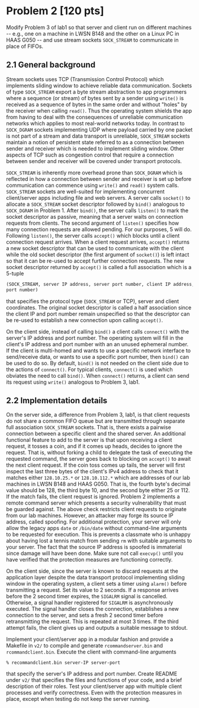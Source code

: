 # Problem 2 [120 pts]

Modify Problem 3 of lab1 so that server and client run on different machines --
e.g., one on a machine in LWSN B148 and the other on a Linux PC in HAAS G050 --
and use stream sockets `SOCK_STREAM` to communicate in place of FIFOs.

## 2.1 General background

Stream sockets uses TCP (Transmission Control Protocol) which implements sliding
window to achieve reliable data communication. Sockets of type `SOCK_STREAM`
export a byte stream abstraction to app programmers where a sequence (or stream)
of bytes sent by a sender using `write()` is received as a sequence of bytes in
the same order and without "holes" by the receiver when calling `read()`. Thus
the operating system shields the app from having to deal with the consequences
of unreliable communication networks which applies to most real-world networks
today. In contrast to `SOCK_DGRAM` sockets implementing UDP where payload
carried by one packet is not part of a stream and data transport is unreliable,
`SOCK_STREAM` sockets maintain a notion of persistent state referred to as a
connection between sender and receiver which is needed to implement sliding
window. Other aspects of TCP such as congestion control that require a
connection between sender and receiver will be covered under transport
protocols.

`SOCK_STREAM` is inherently more overhead prone than `SOCK_DGRAM` which is
reflected in how a connection between sender and receiver is set up before
communication can commence using `write()` and `read()` system calls.
`SOCK_STREAM` sockets are well-suited for implementing concurrent client/server
apps including file and web servers. A server calls `socket()` to allocate a
`SOCK_STREAM` socket descriptor followed by `bind()` analogous to `SOCK_DGRAM`
in Problem 1. After `bind()`, the server calls `listen()` to mark the socket
descriptor as passive, meaning that a server waits on connection requests from
clients. The second argument of `listen()` specifies how many connection
requests are allowed pending. For our purposes, 5 will do. Following `listen()`,
the server calls `accept()` which blocks until a client connection request
arrives. When a client request arrives, `accept()` returns a new socket
descriptor that can be used to communicate with the client while the old socket
descriptor (the first argument of `socket()`) is left intact so that it can be
re-used to accept further connection requests. The new socket descriptor
returned by `accept()` is called a full association which is a 5-tuple

```txt
(SOCK_STREAM, server IP address, server port number, client IP address, client
port number)
```

that specifies the protocol type (`SOCK_STREAM` or TCP), server and client
coordinates. The original socket descriptor is called a half association since
the client IP and port number remain unspecified so that the descriptor can be
re-used to establish a new connection upon calling `accept()`.

On the client side, instead of calling `bind()` a client calls `connect()` with
the server's IP address and port number. The operating system will fill in the
client's IP address and port number with an an unused ephemeral number. If the
client is multi-homed and wants to use a specific network interface to
send/receive data, or wants to use a specific port number, then `bind()` can be
used to do so. By default, `bind()` is not needed on the client side due to the
actions of `connect()`. For typical clients, `connect()` is used which obviates
the need to call `bind()`. When `connect()` returns, a client can send its
request using `write()` analogous to Problem 3, lab1.

## 2.2 Implementation details

On the server side, a difference from Problem 3, lab1, is that client requests
do not share a common FIFO queue but are transmitted through separate full
association `SOCK_STREAM` sockets. That is, there exists a pairwise connection
between a specific client and the shared server. An additional functional
feature to add to the server is that upon receiving a client request, it tosses
a coin, and if it comes up heads, decides to ignore the request. That is,
without forking a child to delegate the task of executing the requested command,
the server goes back to blocking on `accept()` to await the next client request.
If the coin toss comes up tails, the server will first inspect the last three
bytes of the client's IPv4 address to check that it matches either `128.10.25.*`
or `128.10.112.*` which are addresses of our lab machines in LWSN B148 and HAAS
G050. That is, the fourth byte's decimal value should be 128, the third byte 10,
and the second byte either 25 or 112. If the match fails, the client request is
ignored. Problem 2 implements a remote command server which presents a security
vulnerability that must be guarded against. The above check restricts client
requests to originate from our lab machines. However, an attacker may forge its
source IP address, called spoofing. For additional protection, your server will
only allow the legacy apps `date` or `/bin/date` without command-line arguments
to be requested for execution. This is prevents a classmate who is unhappy about
having lost a tennis match from sending `rm` with suitable arguments to your
server. The fact that the source IP address is spoofed is immaterial since
damage will have been done. Make sure not call `execvp()` until you have
verified that the protection measures are functioning correctly.

On the client side, since the server is known to discard requests at the
application layer despite the data transport protocol implementing sliding
window in the operating system, a client sets a timer using `alarm()` before
transmitting a request. Set its value to 2 seconds. If a response arrives before
the 2 second timer expires, the `SIGALRM` signal is cancelled. Otherwise, a
signal handler registered for `SIGALRM` is asynchronously executed. The signal
handler closes the connection, establishes a new connection to the server, and
sets a fresh 2 second timer before retransmitting the request. This is repeated
at most 3 times. If the third attempt fails, the client gives up and outputs a
suitable message to stdout.

Implement your client/server app in a modular fashion and provide a Makefile in
`v2/` to compile and generate `rcommandserver.bin` and `rcommandclient.bin`.
Execute the client with command-line arguments

```
% recommandclient.bin server-IP server-port
```

that specify the server's IP address and port number. Create README under `v2/`
that specifies the files and functions of your code, and a brief description of
their roles. Test your client/server app with multiple client processes and
verify correctness. Even with the protection measures in place, except when
testing do not keep the server running.
